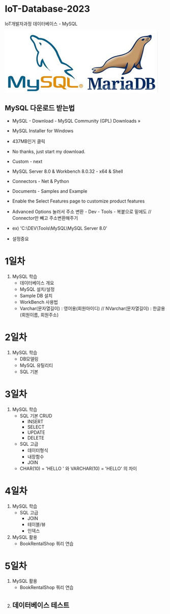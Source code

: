 # IoT-Database-2023
IoT개발자과정 데이터베이스 - MySQL

![MySQL](https://github.com/d0ng999/IoT-Database-2023/blob/main/Images/KakaoTalk_20230306_111145951.png)

## MySQL 다운로드 받는법
- MySQL - Download - MySQL Community (GPL) Downloads »
- MySQL Installer for Windows
- 437MB인거 클릭
- No thanks, just start my download.

- Custom - next
- MySQL Server 8.0 & Workbench 8.0.32 - x64 & Shell

- Connectors - Net & Python
- Documents - Samples and Example
- Enable the Select Features page to customize product features

- Advanced Options 눌러서 주소 변환 - Dev - Tools - 복붙으로 밑에도 // Connector만 빼고 주소변환해주기
- ex) 'C:\DEV\Tools\MySQL\MySQL Server 8.0'

- 설정중요

# 1일차
1. MySQL 학습
    - 데이터베이스 개요
    - MySQL 설치/설정
    - Sample DB 설치
    - WorkBench 사용법
    - Varchar(문자열길이) : 영어용(회원아이디) // NVarchar(문자열길이) : 한글용(회원이름, 회원주소)

# 2일차
1. MySQL 학습
    - DB모델링
    - MySQL 유틸리티
    - SQL 기본

# 3일차
1. MySQL 학습
    - SQL 기본 CRUD
        - INSERT
        - SELECT
        - UPDATE
        - DELETE
    - SQL 고급
        - 데이터형식
        - 내장함수
        - JOIN
    - CHAR(10) = 'HELLO     ' 와 VARCHAR(10) = 'HELLO' 의 차이

# 4일차
1. MySQL 학습
    - SQL 고급
        - JOIN
        - 테이블/뷰
        - 인덱스
2. MySQL 활용
    - BookRentalShop 쿼리 연습

# 5일차
1. MySQL 활용
    - BookRentalShop 쿼리 연습
2. 데이터베이스 테스트
    - 
